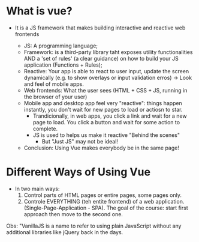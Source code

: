 # What is vue?
- It is a JS framework that makes building interactive and reactive web frontends
    - JS: A programming language;
    - Framework: is a third-party library taht exposes utility functionalities AND a 'set of rules' (a clear guidance) on how to build your JS application (Functions + Rules);
    - Reactive: Your app is able to react to user input, update the screen dynamically (e.g. to show overlays or input validation erros) -> Look and feel of mobile apps.
    - Web frontends: What the user sees (HTML + CSS + JS, running in the browser of your user)
    - Mobile app and desktop app feel very "reactive": things happen instantly, you don't wait for new pages to load or actiosn to star.
        - Trandicionally, in web apps, you click a link and wait for a new page to load. You click a button and wait for some action to complete.
        - JS is used to helps us make it reactive "Behind the scenes"
            * But "Just JS" may not be ideal!

    * Conclusion: Using Vue makes everybody be in the same page!

# Different Ways of Using Vue
- In two main ways:
    1) Control parts of HTML pages or entire pages, some pages only.
    2) Controle EVERYTHING (teh entite frontend) of a web application. (Single-Page-Application - SPA).
    The goal of the course: start first approach then move to the second one.

Obs: "VanillaJS is a name to refer to using plain JavaScript without any additional libraries like jQuery back in the days.